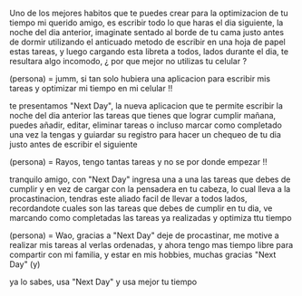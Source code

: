 Uno de los mejores habitos que te puedes crear para la optimizacion de tu tiempo mi querido amigo, es escribir todo lo que haras el dia siguiente, la noche del dia anterior, imaginate sentado al borde de tu cama justo antes de dormir utilizando el anticuado metodo de escribir en una hoja de papel estas tareas, y luego cargando esta libreta a todos, lados durante el dia, te resultara algo incomodo, ¿ por que mejor no utilizas tu celular ?

(persona) = jumm, si tan solo hubiera una aplicacion para escribir mis tareas y optimizar mi tiempo en mi celular !!

te presentamos "Next Day", la nueva aplicacion que te permite escribir la noche del dia anterior las tareas que tienes que lograr cumplir mañana, puedes añadir, editar, eliminar tareas o incluso marcar como completado una vez la tengas y guiardar su registro para hacer un chequeo de tu dia justo antes de escribir el siguiente

(persona) = Rayos, tengo tantas tareas y no se por donde empezar !!

tranquilo amigo, con "Next Day" ingresa una a una las tareas que debes de cumplir y en vez de cargar con la pensadera en tu cabeza, lo cual lleva a la procastinacion, tendras este aliado facil de llevar a todos lados, recordandote cuales son las tareas que debes de cumplir en tu dia, ve marcando como completadas las tareas ya realizadas y optimiza ttu tiempo

(persona) = Wao, gracias a "Next Day" deje de procastinar, me motive a realizar mis tareas al verlas ordenadas, y ahora tengo mas tiempo libre para compartir con mi familia, y estar en mis hobbies, muchas gracias "Next Day" (y)

ya lo sabes, usa "Next Day" y usa mejor tu tiempo
